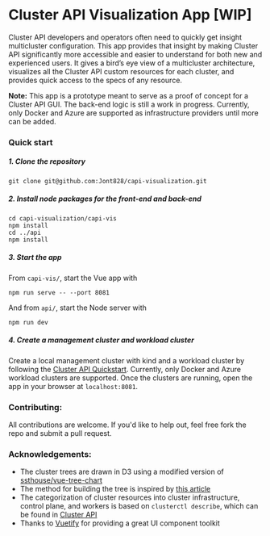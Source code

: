 # Cluster API Visualization App [WIP]

Cluster API developers and operators often need to quickly get insight multicluster configuration. This app provides that insight by making Cluster API significantly more accessible and easier to understand for both new and experienced users. It gives a bird’s eye view of a multicluster architecture, visualizes all the Cluster API custom resources for each cluster, and provides quick access to the specs of any resource.

**Note:** This app is a prototype meant to serve as a proof of concept for a Cluster API GUI. The back-end logic is still a work in progress. Currently, only Docker and Azure are supported as infrastructure providers until more can be added.

### Quick start

##### 1. Clone the repository

``` 
git clone git@github.com:Jont828/capi-visualization.git
```

##### 2. Install node packages for the front-end and back-end

```
cd capi-visualization/capi-vis
npm install
cd ../api
npm install
```

##### 3. Start the app

From `capi-vis/`, start the Vue app with

```
npm run serve -- --port 8081
```

And from `api/`, start the Node server with

```
npm run dev
```

##### 4. Create a management cluster and workload cluster

Create a local management cluster with kind and a workload cluster by following the [Cluster API Quickstart](https://cluster-api.sigs.k8s.io/user/quick-start.html). Currently, only Docker and Azure workload clusters are supported. Once the clusters are running, open the app in your browser at `localhost:8081`.

### Contributing:

All contributions are welcome. If you'd like to help out, feel free fork the repo and submit a pull request. 

### Acknowledgements:

- The cluster trees are drawn in D3 using a modified version of [ssthouse/vue-tree-chart](https://github.com/ssthouse/vue-tree-chart)
- The method for building the tree is inspired by [this article](https://typeofnan.dev/an-easy-way-to-build-a-tree-with-object-references/)
- The categorization of cluster resources into cluster infrastructure, control plane, and workers is based on `clusterctl describe`, which can be found in [Cluster API](https://github.com/kubernetes-sigs/cluster-api)
- Thanks to [Vuetify](https://vuetifyjs.com/en/) for providing a great UI component toolkit
